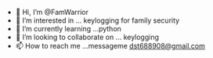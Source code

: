- 👋 Hi, I’m @FamWarrior
- 👀 I’m interested in ... keylogging for family security
- 🌱 I’m currently learning ...python
- 💞️ I’m looking to collaborate on ... keylogging
- 📫 How to reach me ...messageme dst688908@gmail.com

<!---
FamWarrior/FamWarrior is a ✨ special ✨ repository because its `README.md` (this file) appears on your GitHub profile.
You can click the Preview link to take a look at your changes.
--->

